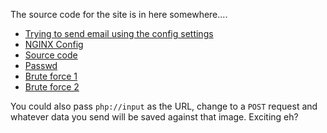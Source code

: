 The source code for the site is in here somewhere....

- [Trying to send email using the config settings](https://github.com/januszjasinski/KringleCon-IV/blob/main/Now%20Hiring/mailtrap.py)
- [NGINX Config](https://github.com/januszjasinski/KringleCon-IV/blob/main/Now%20Hiring/nginx.conf)
- [Source code](https://github.com/januszjasinski/KringleCon-IV/blob/main/Now%20Hiring/index.php)
- [Passwd](https://github.com/januszjasinski/KringleCon-IV/blob/main/Now%20Hiring/passwd.txt)
- [Brute force 1](https://github.com/januszjasinski/KringleCon-IV/blob/main/Now%20Hiring/forst_numbers.py)
- [Brute force 2](https://github.com/januszjasinski/KringleCon-IV/blob/main/Now%20Hiring/frost_rock.py)

You could also pass ```php://input``` as the URL, change to a ```POST``` request and whatever data you send will be saved against that image. Exciting eh?
